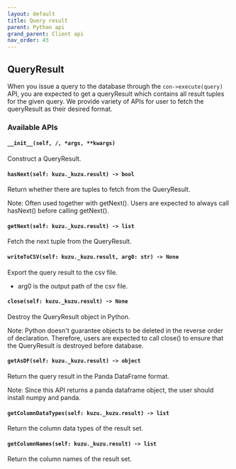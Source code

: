 ```yaml
---
layout: default
title: Query result
parent: Python api
grand_parent: Client api
nav_order: 43
---
```


## QueryResult
When you issue a query to the database through the `con->execute(query)` API, you are expected to get a queryResult which contains all result tuples for the given query.
We provide variety of APIs for user to fetch the queryResult as their desired format.

### Available APIs

#### `__init__(self, /, *args, **kwargs)`
  Construct a QueryResult.
#### `hasNext(self: kuzu._kuzu.result) -> bool`
  Return whether there are tuples to fetch from the QueryResult.
 
  Note: Often used together with getNext(). Users are expected to always call hasNext() before calling getNext().
#### `getNext(self: kuzu._kuzu.result) -> list`
  Fetch the next tuple from the QueryResult.
#### `writeToCSV(self: kuzu._kuzu.result, arg0: str) -> None`
  Export the query result to the csv file.
 - arg0 is the output path of the csv file.
#### `close(self: kuzu._kuzu.result) -> None`
  Destroy the QueryResult object in Python.
 
  Note: Python doesn't guarantee objects to be deleted in the reverse order of declaration. Therefore, users are expected to call close() to ensure that the QueryResult is destroyed before database.
  
#### `getAsDF(self: kuzu._kuzu.result) -> object`
  Return the query result in the Panda DataFrame format.
  
  Note: Since this API returns a panda dataframe object, the user should install numpy and panda.
#### `getColumnDataTypes(self: kuzu._kuzu.result) -> list`
  Return the column data types of the result set.
#### `getColumnNames(self: kuzu._kuzu.result) -> list`
  Return the column names of the result set.
